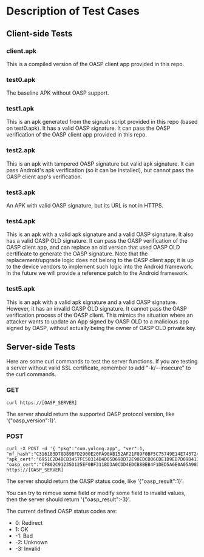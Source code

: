 # Description of Test Cases

## Client-side Tests

### client.apk

This is a compiled version of the OASP client app provided in this repo.

### test0.apk

The baseline APK without OASP support.

### test1.apk

This is an apk generated from the sign.sh script provided in this repo (based on test0.apk). It has a valid OASP signature. It can pass the OASP verification of the OASP client app provided in this repo.

### test2.apk

This is an apk with tampered OASP signature but valid apk signature. It can pass Android's apk verification (so it can be installed), but cannot pass the OASP client app's verification.

### test3.apk

An APK with valid OASP signature, but its URL is not in HTTPS.

### test4.apk

This is an apk with a valid apk signature and a valid OASP signature. It also has a valid OASP OLD signature. It can pass the OASP verification of the OASP client app, and can replace an old version that used OASP OLD certificate to generate the OASP signature. Note that the replacement/upgrade logic does not belong to the OASP client app; it is up to the device vendors to implement such logic into the Android framework. In the future we will provide a reference patch to the Android framework.

### test5.apk

This is an apk with a valid apk signature and a valid OASP signature. However, it has an invalid OASP OLD signature. It cannot pass the OASP verification process of the OASP client. This mimics the situation where an attacker wants to update an App signed by OASP OLD to a malicious app signed by OASP, without actually being the owner of OASP OLD private key.


## Server-side Tests

Here are some curl commands to test the server functions. If you are testing a server without valid SSL certificate, remember to add "-k/--insecure" to the curl commands.

### GET

```
curl https://[OASP_SERVER]
```

The server should return the supported OASP protocol version, like '{"oasp_version":1}'.

### POST

```
curl -X POST -d '{ "pkg":"com.yulong.app", "ver":1, "mf_hash":"C316183D78D89BFD2900E20FA90AB152AF21F89F0BF5C75749E14E743724C51F", "apk_cert":"6951C2D4BCB3457FC50314D4D05D69DD72E90EDCB06CDE1D9EB7D09D413F4B4C", "oasp_cert":"CF802C91235D125EF0BF311BD3A0CDD4EDCB8BEB4F1DED5A6E0A05A98D77047A"}' https://[OASP_SERVER]
```

The server should return the OASP status code, like '{"oasp_result":1}'.

You can try to remove some field or modify some field to invalid values, then the server should return '{"oasp_result":-3}'.

The current defined OASP status codes are:
* 0: Redirect
* 1: OK
* -1: Bad
* -2: Unknown
* -3: Invalid